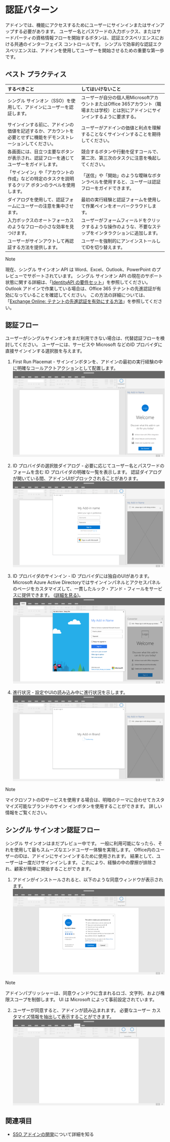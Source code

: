# <a name="authentication-patterns"></a>認証パターン

アドインでは、機能にアクセスするためにユーザーにサインインまたはサインアップする必要があります。 ユーザー名とパスワードの入力ボックス、またはサードパーティの資格情報フローを開始するボタンは、認証エクスペリエンスにおける共通のインターフェイス コントロールです。 シンプルで効率的な認証エクスペリエンスは、アドインを使用してユーザーを開始させるための重要な第一歩です。

## <a name="best-practices"></a>ベスト プラクティス

|するべきこと|してはいけないこと|
|:----|:----|
|シングル サインオン（SSO）を使用して、アドインにユーザーを認証します。|ユーザーが自分の個人用MicrosoftアカウントまたはOffice 365アカウント（職場または学校）とは別にアドインにサインインするように要求する。|
|サインインする前に、アドインの価値を記述するか、アカウントを必要とせずに機能をデモンストレーションしてください。 |ユーザーがアドインの価値と利点を理解することなくサインインすることを期待してください。|
|各画面には、目立つ主要なボタンが表示され、認証フローを通じてユーザーをガイドします。 |競合するボタンや行動を促すコールで、第二次、第三次のタスクに注意を喚起してください。|
|「サインイン」や「アカウントの作成」などの特定のタスクを説明するクリア ボタンのラベルを使用します。   |「送信」や「開始」のような曖昧なボタンラベルを使用すると、ユーザーは認証フローをガイドできます。|
|ダイアログを使用して、認証フォームにユーザーの注意を集中させます。    |最初の実行経験と認証フォームを使用して作業ペインをオーバークラウドします。|
|入力ボックスのオートフォーカスのようなフローの小さな効率を見つけます。 |ユーザーがフォームフィールドをクリックするような操作のような、不要なステップをインタラクションに追加します。|
|ユーザーがサインアウトして再認証する方法を提供します。    |ユーザーを強制的にアンインストールしてIDを切り替えます。|

> [!NOTE]
> 現在、シングル サインオン API は Word、Excel、Outlook、PowerPoint のプレビューでサポートされています。 シングル サインオン API の現在のサポート状態に関する詳細は、「[IdentityAPI の要件セット](https://docs.microsoft.com/javascript/office/requirement-sets/identity-api-requirement-sets?view=office-js)」を参照してください。 Outlook アドインで作業している場合は、Office 365 テナントの先進認証が有効になっていることを確認してください。 この方法の詳細については、「[Exchange Online: テナントの先進認証を有効にする方法](https://social.technet.microsoft.com/wiki/contents/articles/32711.exchange-online-how-to-enable-your-tenant-for-modern-authentication.aspx)」を参照してください。


## <a name="authentication-flow"></a>認証フロー
ユーザーがシングルサインオンをまだ利用できない場合は、代替認証フローを検討してください。 ユーザーには、サービスや Microsoft などのID プロバイダに直接サインインする選択肢を与えます。

1. First Run Placemat  - サインインボタンを、アドインの最初の実行経験の中に明確なコールアクトアクションとして配置します。
![](../images/add-in-fre-value-placemat.png)

2. ID プロバイダの選択肢ダイアログ - 必要に応じてユーザー名とパスワードのフォームを含む ID プロバイダの明確な一覧を表示します。 認証ダイアログが開いている間、アドインUIがブロックされることがあります。
![](../images/add-in-auth-choices-dialog.png)



3. ID プロバイダのサインイン - ID プロバイダには独自のUIがあります。 Microsoft Azure Active Directoryではサインインパネルとアクセスパネルのページをカスタマイズして、一貫したルック・アンド・フィールをサービスに提供できます。 ([詳細を見る](https://docs.microsoft.com/azure/active-directory/fundamentals/customize-branding))。
![](../images/add-in-auth-identity-sign-in.png)

4. 進行状況 - 設定やUIの読み込み中に進行状況を示します。
![](../images/add-in-auth-modal-interstitial.png)

> [!NOTE] 
> マイクロソフトのIDサービスを使用する場合は、明暗のテーマに合わせてカスタマイズ可能なブランドのサイン インボタンを使用することができます。 詳しい情報をご覧ください。

## <a name="single-sign-on-authentication-flow"></a>シングル サインオン認証フロー
シングル サインオンはまだプレビュー中です。 一般に利用可能になったら、それを使用して最もスムーズなエンドユーザー体験を実現します。 Office内のユーザーのIDは、アドインにサインインするために使用されます。 結果として、ユーザーは一度だけサインインします。 これにより、経験の中の摩擦が排除され、顧客が簡単に開始することができます。

1. アドインがインストールされると、以下のような同意ウィンドウが表示されます。 ![](../images/add-in-auth-SSO-consent-dialog.png)
> [!NOTE]
> アドインパブリッシャーは、同意ウィンドウに含まれるロゴ、文字列、および権限スコープを制御します。 UI は Microsoft によって事前設定されています。

2. ユーザーが同意すると、アドインが読み込まれます。 必要なユーザー カスタマイズ情報を抽出して表示することができます。
![](../images/add-in-ribbon.png)

## <a name="see-also"></a>関連項目
- [SSO アドインの開発](https://docs.microsoft.com/office/dev/add-ins/develop/sso-in-office-add-ins)について詳細を知る